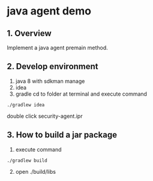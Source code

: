 # java agent demo
## 1. Overview

Implement a java agent premain method.

## 2. Develop environment

1. java 8 with sdkman manage
2. idea
3. gradle
cd to folder at terminal and execute command 
 ```
 ./gradlew idea
 ```
double click security-agent.ipr

## 3. How to build a jar package

1. execute command
```
./gradlew build
```
2. open ./build/libs


